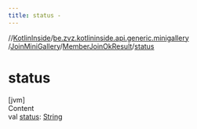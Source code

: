 ```yaml
---
title: status -
---
```

//[KotlinInside](../../../index.md)/[be.zvz.kotlininside.api.generic.minigallery](../../index.md)
/[JoinMiniGallery](../index.md)/[MemberJoinOkResult](index.md)/[status](status.md)

# status

[jvm]  
Content  
val [status](status.md): [String](https://kotlinlang.org/api/latest/jvm/stdlib/kotlin/-string/index.html)  



